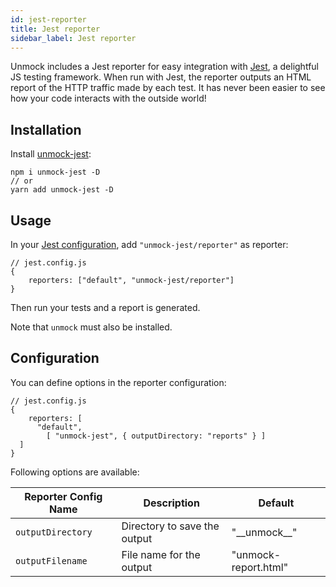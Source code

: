 ```yaml
---
id: jest-reporter
title: Jest reporter
sidebar_label: Jest reporter
---
```


Unmock includes a Jest reporter for easy integration with [Jest](https://jestjs.io/), a delightful JS testing framework. When run with Jest, the reporter outputs an HTML report of the HTTP traffic made by each test. It has never been easier to see how your code interacts with the outside world!

## Installation

Install [unmock-jest](https://www.npmjs.com/package/unmock-jest):

```
npm i unmock-jest -D
// or
yarn add unmock-jest -D
```

## Usage

In your [Jest configuration](https://jestjs.io/docs/en/configuration#reporters-array-modulename-modulename-options), add `"unmock-jest/reporter"` as reporter:

```
// jest.config.js
{
    reporters: ["default", "unmock-jest/reporter"]
}
```

Then run your tests and a report is generated.

Note that `unmock` must also be installed.

## Configuration

You can define options in the reporter configuration:

```
// jest.config.js
{
    reporters: [
      "default",
        [ "unmock-jest", { outputDirectory: "reports" } ]
  ]
}
```

Following options are available:

| Reporter Config Name | Description                  | Default              |
| -------------------- | ---------------------------- | -------------------- |
| `outputDirectory`    | Directory to save the output | "\_\_unmock\_\_"     |
| `outputFilename`     | File name for the output     | "unmock-report.html" |
